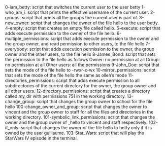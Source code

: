 0-iam_betty: script that switches the current user to the user betty
1-who_am_i: script that prints the effective username of the current user.
2-groups: script that prints all the groups the current user is part of.
3-new_owner: script that changes the owner of the file hello to the user betty.
4-empty: script that creates an empty file called hello.
5-execute: script that adds execute permission to the owner of the file hello.
6-multiple_permissions: script that adds execute permission to the owner and the group owner, and read permission to other users, to the file hello
7-everybody: script that adds execution permission to the owner, the group owner and the other users, to the file hello
8-James_Bond:  script that sets the permission to the file hello as follows
    Owner: no permission at all
    Group: no permission at all
    Other users: all the permissions
9-John_Doe: script that sets the mode of the file hello to -rwxr-x-wx
10-mirror_permissions: script that sets the mode of the file hello the same as olleh’s mode
11-directories_permissions: script that adds execute permission to all subdirectories of the current directory for the owner, the group owner and all other users.
12-directory_permissions: script that creates a directory called my_dir with permissions 751 in the working directory.
13-change_group: script that changes the group owner to school for the file hello
100-change_owner_and_group: script that changes the owner to vincent and the group owner to staff for all the files and directories in the working directory.
101-symbolic_link_permissions: script that changes the owner and the group owner of _hello to vincent and staff respectively.
102-if_only: script that changes the owner of the file hello to betty only if it is owned by the user guillaume.
103-Star_Wars: script that will play the StarWars IV episode in the terminal.
